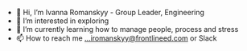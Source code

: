 - 👋 Hi, I’m Ivanna Romanskyy - Group Leader, Engineering 
- 👀 I’m interested in exploring
- 🌱 I’m currently learning how to manage people, process and stress
- 📫 How to reach me ...iromanskyy@frontlineed.com or Slack

<!---
iromanskyy/iromanskyy is a ✨ special ✨ repository because its `README.md` (this file) appears on your GitHub profile.
You can click the Preview link to take a look at your changes.
--->

